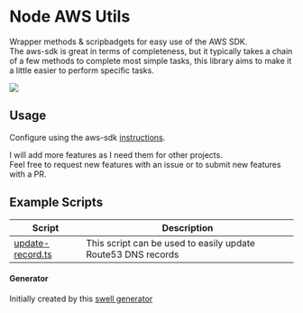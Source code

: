 # Node AWS Utils  
Wrapper methods & scripbadgets for easy use of the AWS SDK.  
The aws-sdk is great in terms of completeness, but it typically takes a chain of a few methods to complete most simple tasks, this library aims to make it a little easier to perform specific tasks.  

![](https://beverts.visualstudio.com/_apis/public/build/definitions/93e3d145-8350-4675-b220-333870597580/115/badge)  

## Usage
Configure using the aws-sdk [instructions](http://docs.aws.amazon.com/sdk-for-javascript/v2/developer-guide/configuring-the-jssdk.html).  

I will add more features as I need them for other projects.  
Feel free to request new features with an issue or to submit new features with a PR.  

## Example Scripts  
|Script|Description|
|------|-----------|
|[update-record.ts](./scripts/update-record.ts)|This script can be used to easily update Route53 DNS records| 


#### Generator  
Initially created by this [swell generator](https://github.com/swellaby/generator-swell)  

